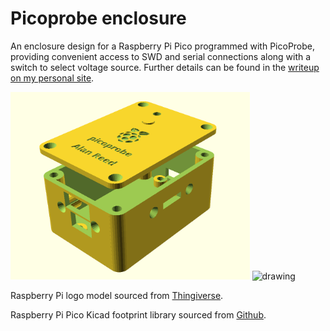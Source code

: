 # Picoprobe enclosure
An enclosure design for a Raspberry Pi Pico programmed with PicoProbe, providing convenient access to SWD and serial connections along with a switch to select voltage source. Further details can be found in the [writeup on my personal site](https://areed.me/posts/2021-10-11_designing_an_enclosure_for_the_raspberry_pi_picoprobe).


<img src="images/case_cad.png" alt="drawing" height="300"/>

<img src="images/finished_labels.jpg" alt="drawing" height="300"/>


Raspberry Pi logo model sourced from [Thingiverse](https://www.thingiverse.com/thing:3099888/files).

Raspberry Pi Pico Kicad footprint library sourced from [Github](https://github.com/ncarandini/KiCad-RP-Pico/).
